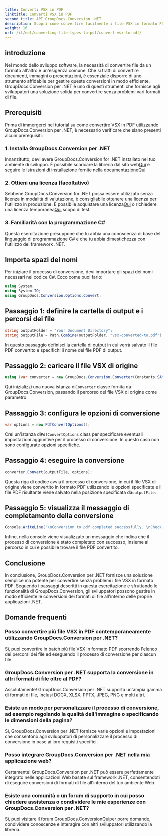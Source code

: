 ```yaml
---
title: Converti VSX in PDF
linktitle: Converti VSX in PDF
second_title: API GroupDocs.Conversion .NET
description: Scopri come convertire facilmente i file VSX in formato PDF utilizzando GroupDocs.Conversion per .NET. Segui il nostro tutorial passo dopo passo.
weight: 16
url: /it/net/converting-file-types-to-pdf/convert-vsx-to-pdf/
---
```

## introduzione
Nel mondo dello sviluppo software, la necessità di convertire file da un formato all'altro è un'esigenza comune. Che si tratti di convertire documenti, immagini o presentazioni, è essenziale disporre di uno strumento affidabile per gestire queste conversioni in modo efficiente. GroupDocs.Conversion per .NET è uno di questi strumenti che fornisce agli sviluppatori una soluzione solida per convertire senza problemi vari formati di file.
## Prerequisiti
Prima di immergerci nel tutorial su come convertire VSX in PDF utilizzando GroupDocs.Conversion per .NET, è necessario verificare che siano presenti alcuni prerequisiti:
### 1. Installa GroupDocs.Conversion per .NET
 Innanzitutto, devi avere GroupDocs.Conversion for .NET installato nel tuo ambiente di sviluppo. È possibile scaricare la libreria dal sito web[Qui](https://releases.groupdocs.com/conversion/net/) e seguire le istruzioni di installazione fornite nella documentazione[Qui](https://tutorials.groupdocs.com/conversion/net/).
### 2. Ottieni una licenza (facoltativo)
 Sebbene GroupDocs.Conversion for .NET possa essere utilizzato senza licenza in modalità di valutazione, è consigliabile ottenere una licenza per l'utilizzo in produzione. È possibile acquistare una licenza[Qui](https://purchase.groupdocs.com/buy) o richiedere una licenza temporanea[Qui](https://purchase.groupdocs.com/temporary-license/) scopo di test.
### 3. Familiarità con la programmazione C#
Questa esercitazione presuppone che tu abbia una conoscenza di base del linguaggio di programmazione C# e che tu abbia dimestichezza con l'utilizzo dei framework .NET.

## Importa spazi dei nomi
Per iniziare il processo di conversione, devi importare gli spazi dei nomi necessari nel codice C#. Ecco come puoi farlo:

```csharp
using System;
using System.IO;
using GroupDocs.Conversion.Options.Convert;
```
## Passaggio 1: definire la cartella di output e i percorsi dei file
```csharp
string outputFolder = "Your Document Directory";
string outputFile = Path.Combine(outputFolder, "vsx-converted-to.pdf");
```
In questo passaggio definisci la cartella di output in cui verrà salvato il file PDF convertito e specifichi il nome del file PDF di output.
## Passaggio 2: caricare il file VSX di origine
```csharp
using (var converter = new GroupDocs.Conversion.Converter(Constants.SAMPLE_VSX))
```
 Qui inizializzi una nuova istanza di`Converter` classe fornita da GroupDocs.Conversion, passando il percorso del file VSX di origine come parametro.
## Passaggio 3: configura le opzioni di conversione
```csharp
var options = new PdfConvertOptions();
```
 Crei un'istanza di`PdfConvertOptions` class per specificare eventuali impostazioni aggiuntive per il processo di conversione. In questo caso non sono configurate opzioni specifiche.
## Passaggio 4: eseguire la conversione
```csharp
converter.Convert(outputFile, options);
```
Questa riga di codice avvia il processo di conversione, in cui il file VSX di origine viene convertito in formato PDF utilizzando le opzioni specificate e il file PDF risultante viene salvato nella posizione specificata da`outputFile`.
## Passaggio 5: visualizza il messaggio di completamento della conversione
```csharp
Console.WriteLine("\nConversion to pdf completed successfully. \nCheck output in {0}", outputFolder);
```
Infine, nella console viene visualizzato un messaggio che indica che il processo di conversione è stato completato con successo, insieme al percorso in cui è possibile trovare il file PDF convertito.

## Conclusione
In conclusione, GroupDocs.Conversion per .NET fornisce una soluzione semplice ma potente per convertire senza problemi i file VSX in formato PDF. Seguendo i passaggi descritti in questa esercitazione e sfruttando le funzionalità di GroupDocs.Conversion, gli sviluppatori possono gestire in modo efficiente le conversioni dei formati di file all'interno delle proprie applicazioni .NET.
## Domande frequenti
### Posso convertire più file VSX in PDF contemporaneamente utilizzando GroupDocs.Conversion per .NET?
Sì, puoi convertire in batch più file VSX in formato PDF scorrendo l'elenco dei percorsi dei file ed eseguendo il processo di conversione per ciascun file.
### GroupDocs.Conversion per .NET supporta la conversione in altri formati di file oltre al PDF?
Assolutamente! GroupDocs.Conversion per .NET supporta un'ampia gamma di formati di file, inclusi DOCX, XLSX, PPTX, JPEG, PNG e molti altri.
### Esiste un modo per personalizzare il processo di conversione, ad esempio regolando la qualità dell'immagine o specificando le dimensioni della pagina?
Sì, GroupDocs.Conversion per .NET fornisce varie opzioni e impostazioni che consentono agli sviluppatori di personalizzare il processo di conversione in base ai loro requisiti specifici.
### Posso integrare GroupDocs.Conversion per .NET nella mia applicazione web?
Certamente! GroupDocs.Conversion per .NET può essere perfettamente integrato nelle applicazioni Web basate sul framework .NET, consentendoti di eseguire conversioni di formati di file all'interno del tuo ambiente Web.
### Esiste una comunità o un forum di supporto in cui posso chiedere assistenza o condividere le mie esperienze con GroupDocs.Conversion per .NET?
 Sì, puoi visitare il forum GroupDocs.Conversion[Qui](https://forum.groupdocs.com/c/conversion/11)per porre domande, condividere conoscenze e interagire con altri sviluppatori utilizzando la libreria.